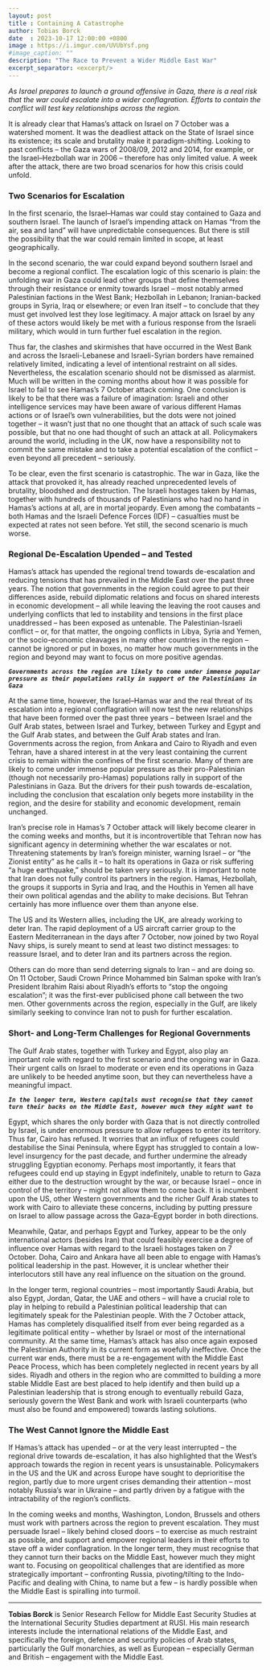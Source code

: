```yaml
---
layout: post
title : Containing A Catastrophe
author: Tobias Borck
date  : 2023-10-17 12:00:00 +0800
image : https://i.imgur.com/UVUbYsf.png
#image_caption: ""
description: "The Race to Prevent a Wider Middle East War"
excerpt_separator: <excerpt/>
---
```


_As Israel prepares to launch a ground offensive in Gaza, there is a real risk that the war could escalate into a wider conflagration. Efforts to contain the conflict will test key relationships across the region._

<excerpt/>

It is already clear that Hamas’s attack on Israel on 7 October was a watershed moment. It was the deadliest attack on the State of Israel since its existence; its scale and brutality make it paradigm-shifting. Looking to past conflicts – the Gaza wars of 2008/09, 2012 and 2014, for example, or the Israel–Hezbollah war in 2006 – therefore has only limited value. A week after the attack, there are two broad scenarios for how this crisis could unfold.


### Two Scenarios for Escalation

In the first scenario, the Israel–Hamas war could stay contained to Gaza and southern Israel. The launch of Israel’s impending attack on Hamas “from the air, sea and land” will have unpredictable consequences. But there is still the possibility that the war could remain limited in scope, at least geographically.

In the second scenario, the war could expand beyond southern Israel and become a regional conflict. The escalation logic of this scenario is plain: the unfolding war in Gaza could lead other groups that define themselves through their resistance or enmity towards Israel – most notably armed Palestinian factions in the West Bank; Hezbollah in Lebanon; Iranian-backed groups in Syria, Iraq or elsewhere; or even Iran itself – to conclude that they must get involved lest they lose legitimacy. A major attack on Israel by any of these actors would likely be met with a furious response from the Israeli military, which would in turn further fuel escalation in the region.

Thus far, the clashes and skirmishes that have occurred in the West Bank and across the Israeli-Lebanese and Israeli-Syrian borders have remained relatively limited, indicating a level of intentional restraint on all sides. Nevertheless, the escalation scenario should not be dismissed as alarmist. Much will be written in the coming months about how it was possible for Israel to fail to see Hamas’s 7 October attack coming. One conclusion is likely to be that there was a failure of imagination: Israeli and other intelligence services may have been aware of various different Hamas actions or of Israel’s own vulnerabilities, but the dots were not joined together – it wasn’t just that no one thought that an attack of such scale was possible, but that no one had thought of such an attack at all. Policymakers around the world, including in the UK, now have a responsibility not to commit the same mistake and to take a potential escalation of the conflict – even beyond all precedent – seriously.

To be clear, even the first scenario is catastrophic. The war in Gaza, like the attack that provoked it, has already reached unprecedented levels of brutality, bloodshed and destruction. The Israeli hostages taken by Hamas, together with hundreds of thousands of Palestinians who had no hand in Hamas’s actions at all, are in mortal jeopardy. Even among the combatants – both Hamas and the Israeli Defence Forces (IDF) – casualties must be expected at rates not seen before. Yet still, the second scenario is much worse.


### Regional De-Escalation Upended – and Tested

Hamas’s attack has upended the regional trend towards de-escalation and reducing tensions that has prevailed in the Middle East over the past three years. The notion that governments in the region could agree to put their differences aside, rebuild diplomatic relations and focus on shared interests in economic development – all while leaving the leaving the root causes and underlying conflicts that led to instability and tensions in the first place unaddressed – has been exposed as untenable. The Palestinian-Israeli conflict – or, for that matter, the ongoing conflicts in Libya, Syria and Yemen, or the socio-economic cleavages in many other countries in the region – cannot be ignored or put in boxes, no matter how much governments in the region and beyond may want to focus on more positive agendas.

___`Governments across the region are likely to come under immense popular pressure as their populations rally in support of the Palestinians in Gaza`___

At the same time, however, the Israel–Hamas war and the real threat of its escalation into a regional conflagration will now test the new relationships that have been formed over the past three years – between Israel and the Gulf Arab states, between Israel and Turkey, between Turkey and Egypt and the Gulf Arab states, and between the Gulf Arab states and Iran. Governments across the region, from Ankara and Cairo to Riyadh and even Tehran, have a shared interest in at the very least containing the current crisis to remain within the confines of the first scenario. Many of them are likely to come under immense popular pressure as their pro-Palestinian (though not necessarily pro-Hamas) populations rally in support of the Palestinians in Gaza. But the drivers for their push towards de-escalation, including the conclusion that escalation only begets more instability in the region, and the desire for stability and economic development, remain unchanged.

Iran’s precise role in Hamas’s 7 October attack will likely become clearer in the coming weeks and months, but it is incontrovertible that Tehran now has significant agency in determining whether the war escalates or not. Threatening statements by Iran’s foreign minister, warning Israel – or “the Zionist entity” as he calls it – to halt its operations in Gaza or risk suffering “a huge earthquake,” should be taken very seriously. It is important to note that Iran does not fully control its partners in the region. Hamas, Hezbollah, the groups it supports in Syria and Iraq, and the Houthis in Yemen all have their own political agendas and the ability to make decisions. But Tehran certainly has more influence over them than anyone else.

The US and its Western allies, including the UK, are already working to deter Iran. The rapid deployment of a US aircraft carrier group to the Eastern Mediterranean in the days after 7 October, now joined by two Royal Navy ships, is surely meant to send at least two distinct messages: to reassure Israel, and to deter Iran and its partners across the region.

Others can do more than send deterring signals to Iran – and are doing so. On 11 October, Saudi Crown Prince Mohammed bin Salman spoke with Iran’s President Ibrahim Raisi about Riyadh’s efforts to “stop the ongoing escalation”; it was the first-ever publicised phone call between the two men. Other governments across the region, especially in the Gulf, are likely similarly seeking to convince Iran not to push for further escalation.


### Short- and Long-Term Challenges for Regional Governments

The Gulf Arab states, together with Turkey and Egypt, also play an important role with regard to the first scenario and the ongoing war in Gaza. Their urgent calls on Israel to moderate or even end its operations in Gaza are unlikely to be heeded anytime soon, but they can nevertheless have a meaningful impact.

___`In the longer term, Western capitals must recognise that they cannot turn their backs on the Middle East, however much they might want to`___

Egypt, which shares the only border with Gaza that is not directly controlled by Israel, is under enormous pressure to allow refugees to enter its territory. Thus far, Cairo has refused. It worries that an influx of refugees could destabilise the Sinai Peninsula, where Egypt has struggled to contain a low-level insurgency for the past decade, and further undermine the already struggling Egyptian economy. Perhaps most importantly, it fears that refugees could end up staying in Egypt indefinitely, unable to return to Gaza either due to the destruction wrought by the war, or because Israel – once in control of the territory – might not allow them to come back. It is incumbent upon the US, other Western governments and the richer Gulf Arab states to work with Cairo to alleviate these concerns, including by putting pressure on Israel to allow passage across the Gaza–Egypt border in both directions.

Meanwhile, Qatar, and perhaps Egypt and Turkey, appear to be the only international actors (besides Iran) that could feasibly exercise a degree of influence over Hamas with regard to the Israeli hostages taken on 7 October. Doha, Cairo and Ankara have all been able to engage with Hamas’s political leadership in the past. However, it is unclear whether their interlocutors still have any real influence on the situation on the ground.

In the longer term, regional countries – most importantly Saudi Arabia, but also Egypt, Jordan, Qatar, the UAE and others – will have a crucial role to play in helping to rebuild a Palestinian political leadership that can legitimately speak for the Palestinian people. With the 7 October attack, Hamas has completely disqualified itself from ever being regarded as a legitimate political entity – whether by Israel or most of the international community. At the same time, Hamas’s attack has also once again exposed the Palestinian Authority in its current form as woefully ineffective. Once the current war ends, there must be a re-engagement with the Middle East Peace Process, which has been completely neglected in recent years by all sides. Riyadh and others in the region who are committed to building a more stable Middle East are best placed to help identify and then build up a Palestinian leadership that is strong enough to eventually rebuild Gaza, seriously govern the West Bank and work with Israeli counterparts (who must also be found and empowered) towards lasting solutions.


### The West Cannot Ignore the Middle East

If Hamas’s attack has upended – or at the very least interrupted – the regional drive towards de-escalation, it has also highlighted that the West’s approach towards the region in recent years is unsustainable. Policymakers in the US and the UK and across Europe have sought to deprioritise the region, partly due to more urgent crises demanding their attention – most notably Russia’s war in Ukraine – and partly driven by a fatigue with the intractability of the region’s conflicts.

In the coming weeks and months, Washington, London, Brussels and others must work with partners across the region to prevent escalation. They must persuade Israel – likely behind closed doors – to exercise as much restraint as possible, and support and empower regional leaders in their efforts to stave off a wider conflagration. In the longer term, they must recognise that they cannot turn their backs on the Middle East, however much they might want to. Focusing on geopolitical challenges that are identified as more strategically important – confronting Russia, pivoting/tilting to the Indo-Pacific and dealing with China, to name but a few – is hardly possible when the Middle East is spiralling into turmoil.

---

__Tobias Borck__ is Senior Research Fellow for Middle East Security Studies at the International Security Studies department at RUSI. His main research interests include the international relations of the Middle East, and specifically the foreign, defence and security policies of Arab states, particularly the Gulf monarchies, as well as European – especially German and British – engagement with the Middle East.
